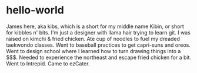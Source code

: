 # hello-world
James here, aka kibs, which is a short for my middle name Kibin, or short for kibbles n' bits.
I'm just a designer with llama hair trying to learn git.
I was raised on kimchi & fried chicken.
Ate cup of noodles to fuel my dreaded taekwondo classes.
Went to baseball practices to get capri-suns and oreos.
Went to design school where I learned how to turn drawing things into a $$$.
Needed to experience the northeast and escape fried chicken for a bit.
Went to Intrepid. 
Came to ezCater. 
